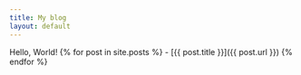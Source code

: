 ```yaml
---
title: My blog
layout: default
---
```

Hello, World!
  {% for post in site.posts %}
    - [{{ post.title }}]({{ post.url }})
  {% endfor %}
